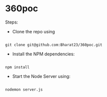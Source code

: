 # 360poc

Steps: 

- Clone the repo using

```

git clone git@github.com:Bharat23/360poc.git

```

- Install the NPM dependencies:

```

npm install

```

- Start the Node Server using:

```

nodemon server.js

```